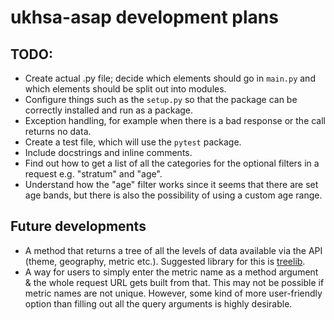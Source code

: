 # ukhsa-asap development plans

## TODO:

- Create actual .py file; decide which elements should go in `main.py` and which elements should be split out into modules.
- Configure things such as the `setup.py` so that the package can be correctly installed and run as a package.
- Exception handling, for example when there is a bad response or the call returns no data.
- Create a test file, which will use the `pytest` package.
- Include docstrings and inline comments.
- Find out how to get a list of all the categories for the optional filters in a request e.g. "stratum" and "age".
- Understand how the "age" filter works since it seems that there are set age bands, but there is also the possibility of using a custom age range.

## Future developments

- A method that returns a tree of all the levels of data available via the API (theme, geography, metric etc.). Suggested library for this is [treelib](https://treelib.readthedocs.io/en/latest/).
- A way for users to simply enter the metric name as a method argument & the whole request URL gets built from that. This may not be possible if metric names are not unique. However, some kind of more user-friendly option than filling out all the query arguments is highly desirable.
